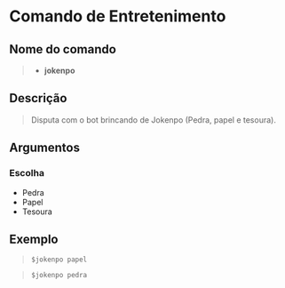 # Comando de Entretenimento

## Nome do comando
> * **jokenpo**

## Descrição
> Disputa com o bot brincando de Jokenpo (Pedra, papel e tesoura).

## Argumentos
### Escolha
- Pedra
- Papel
- Tesoura

## Exemplo
> `$jokenpo papel`

> `$jokenpo pedra`